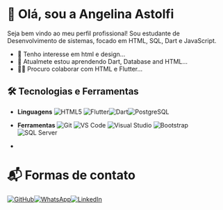 # 👋 Olá, sou a Angelina Astolfi
Seja bem vindo ao meu perfil profissional! Sou estudante de Desenvolvimento de sistemas, focado em HTML, SQL, Dart e JavaScript.
- 👀 Tenho interesse em html e design...
- 🌱 Atualmete estou aprendendo Dart, Database and HTML...
- 🚀✨ Procuro colaborar com HTML e Flutter...

## 🛠️ **Tecnologias e Ferramentas**

- **Linguagens** ![HTML5](https://img.shields.io/badge/HTML5-E34F26?style=flat&logo=html5&logoColor=white)  ![Flutter](https://img.shields.io/badge/Flutter-02569B?style=flat&logo=flutter&logoColor=white)![Dart](https://img.shields.io/badge/Dart-0175C2?style=flat&logo=dart&logoColor=white)![PostgreSQL](https://img.shields.io/badge/PostgreSQL-336791?style=flat&logo=postgresql&logoColor=white)

- **Ferramentas** ![Git](https://img.shields.io/badge/Git-F05032?style=flat&logo=git&logoColor=white) ![VS Code](https://img.shields.io/badge/VS%20Code-007ACC?style=flat&logo=visual-studio-code&logoColor=white)  ![Visual Studio](https://img.shields.io/badge/Visual%20Studio-5C2D91?style=flat&logo=visual-studio&logoColor=white) ![Bootstrap](https://img.shields.io/badge/Bootstrap-563D7C?style=flat&logo=bootstrap&logoColor=white) ![SQL Server](https://img.shields.io/badge/SQL%20Server-CC2927?style=flat&logo=microsoft-sql-server&logoColor=white)

- 
# 📬 Formas de contato

 [![GitHub](https://img.shields.io/badge/GitHub-6e5494?style=flat-square&logo=github&logoColor=white)](https://github.com/astolfiAngelina)[![WhatsApp](https://img.shields.io/badge/WhatsApp-4CAF50?style=flat-square&logo=whatsapp&logoColor=white)](https://wa.me/5516994125027)[![LinkedIn](https://img.shields.io/badge/LinkedIn-0077B5?style=flat-square&logo=linkedin&logoColor=white)](https://www.linkedin.com/in/angelina-astolfi-082920268/)

<!---
astolfiAngelina/astolfiAngelina is a ✨ special ✨ repository because its `README.md` (this file) appears on your GitHub profile.
You can click the Preview link to take a look at your changes.
--->
